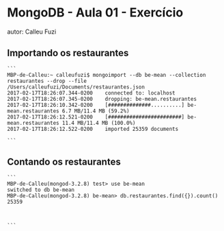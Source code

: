 # MongoDB - Aula 01 - Exercício
autor: Calleu Fuzi

## Importando os restaurantes

    ```
    MBP-de-Calleu:~ calleufuzi$ mongoimport --db be-mean --collection restaurantes --drop --file /Users/calleufuzi/Documents/restaurantes.json
    2017-02-17T18:26:07.344-0200	connected to: localhost
    2017-02-17T18:26:07.345-0200	dropping: be-mean.restaurantes
    2017-02-17T18:26:10.342-0200	[##############..........] be-mean.restaurantes	6.7 MB/11.4 MB (59.2%)
    2017-02-17T18:26:12.521-0200	[########################] be-mean.restaurantes	11.4 MB/11.4 MB (100.0%)
    2017-02-17T18:26:12.522-0200	imported 25359 documents

    ```

## Contando os restaurantes

    ```
    MBP-de-Calleu(mongod-3.2.8) test> use be-mean
    switched to db be-mean
    MBP-de-Calleu(mongod-3.2.8) be-mean> db.restaurantes.find({}).count()
    25359



    ```
